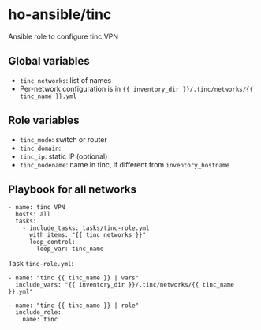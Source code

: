 # ho-ansible/tinc
Ansible role to configure tinc VPN

## Global variables
+ `tinc_networks`: list of names
+ Per-network configuration is in 
  `{{ inventory_dir }}/.tinc/networks/{{ tinc_name }}.yml`

## Role variables
+ `tinc_mode`: switch or router
+ `tinc_domain`: 
+ `tinc_ip`: static IP (optional)
+ `tinc_nodename`: name in tinc, if different from `inventory_hostname`

## Playbook for all networks
```
- name: tinc VPN
  hosts: all
  tasks:
    - include_tasks: tasks/tinc-role.yml
      with_items: "{{ tinc_networks }}"
      loop_control:
        loop_var: tinc_name
```

Task `tinc-role.yml`:
```
- name: "tinc {{ tinc_name }} | vars"
  include_vars: "{{ inventory_dir }}/.tinc/networks/{{ tinc_name }}.yml"

- name: "tinc {{ tinc_name }} | role"
  include_role:
    name: tinc
```
